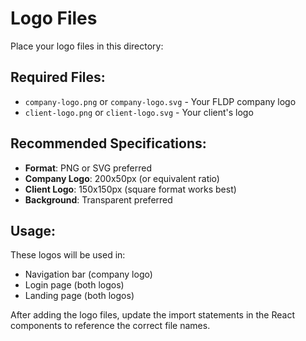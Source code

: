 # Logo Files

Place your logo files in this directory:

## Required Files:
- `company-logo.png` or `company-logo.svg` - Your FLDP company logo
- `client-logo.png` or `client-logo.svg` - Your client's logo

## Recommended Specifications:
- **Format**: PNG or SVG preferred
- **Company Logo**: 200x50px (or equivalent ratio)
- **Client Logo**: 150x150px (square format works best)
- **Background**: Transparent preferred

## Usage:
These logos will be used in:
- Navigation bar (company logo)
- Login page (both logos)
- Landing page (both logos)

After adding the logo files, update the import statements in the React components to reference the correct file names.
